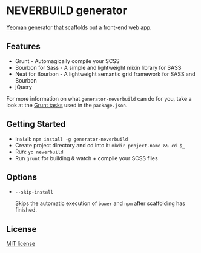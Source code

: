 # NEVERBUILD generator

[Yeoman](http://yeoman.io) generator that scaffolds out a front-end web app.


## Features

* Grunt - Automagically compile your SCSS
* Bourbon for Sass - A simple and lightweight mixin library for SASS
* Neat for Bourbon - A lightweight semantic grid framework for SASS and Bourbon
* jQuery

For more information on what `generator-neverbuild` can do for you, take a look at the [Grunt tasks](https://github.com/yeoman/generator-webapp/blob/master/app/templates/_package.json) used in the `package.json`.


## Getting Started

- Install: `npm install -g generator-neverbuild`
- Create project directory and cd into it: `mkdir project-name && cd $_`
- Run: `yo neverbuild`
- Run `grunt` for building & watch + compile your SCSS files


## Options

* `--skip-install`

  Skips the automatic execution of `bower` and `npm` after scaffolding has finished.


## License

[MIT license](http://opensource.org/licenses/MIT)
